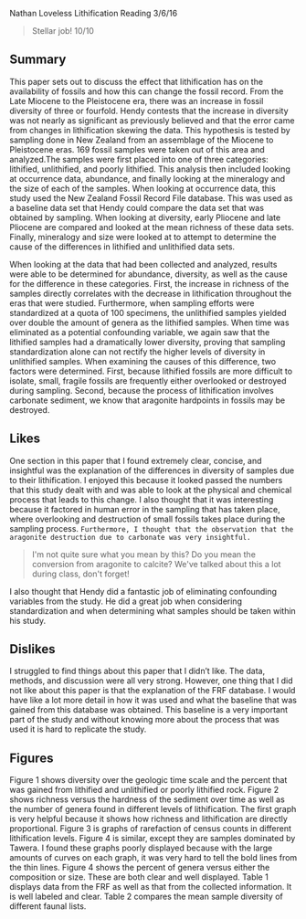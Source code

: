 Nathan Loveless
Lithification Reading
3/6/16

> Stellar job! 10/10

## Summary

This paper sets out to discuss the effect that lithification has on the availability of fossils and how this can change the fossil record. From the Late Miocene to the Pleistocene era, there was an increase in fossil diversity of three or fourfold. Hendy contests that the increase in diversity was not nearly as significant as previously believed and that the error came from changes in lithification skewing the data. This hypothesis is tested by sampling done in New Zealand from an assemblage of the Miocene to Pleistocene eras. 169 fossil samples were taken out of this area and analyzed.The samples were first placed into one of three categories: lithified, unlithified, and poorly lithified. This analysis then included looking at occurrence data, abundance, and finally looking at the mineralogy and the size of each of the samples. When looking at occurrence data, this study used the New Zealand Fossil Record File database. This was used as a baseline data set that Hendy could compare the data set that was obtained by sampling. When looking at diversity, early Pliocene and late Pliocene are compared and looked at the mean richness of these data sets. Finally, mineralogy and size were looked at to attempt to determine the cause of the differences in lithified and unlithified data sets. 

When looking at the data that had been collected and analyzed, results were able to be determined for abundance, diversity, as well as the cause for the difference in these categories. First, the increase in richness of the samples directly correlates with the decrease in lithification throughout the eras that were studied. Furthermore, when sampling efforts were standardized at a quota of 100 specimens, the unlithified samples yielded over double the amount of genera as the lithified samples. When time was eliminated as a potential confounding variable, we again saw that the lithified samples had a dramatically lower diversity, proving that sampling standardization alone can not rectify the higher levels of diversity in unlithified samples. When examining the causes of this difference, two factors were determined. First, because lithified fossils are more difficult to isolate, small, fragile fossils are frequently either overlooked or destroyed during sampling. Second, because the process of lithification involves carbonate sediment, we know that aragonite hardpoints in fossils may be destroyed. 

## Likes

One section in this paper that I found extremely clear, concise, and insightful was the explanation of the differences in diversity of samples due to their lithification. I enjoyed this because it looked passed the numbers that this study dealt with and was able to look at the physical and chemical process that leads to this change. I also thought that it was interesting because it factored in human error in the sampling that has taken place, where overlooking and destruction of small fossils takes place during the sampling process. 
````Furthermore, I thought that the observation that the aragonite destruction due to carbonate was very insightful.````
> I'm not quite sure what you mean by this? Do you mean the conversion from aragonite to calcite? We've talked about this a lot during class, don't forget!

I also thought that Hendy did a fantastic job of eliminating confounding variables from the study. He did a great job when considering standardization and when determining what samples should be taken within his study.

## Dislikes
I struggled to find things about this paper that I didn’t like. The data, methods, and discussion were all very strong. However, one thing that I did not like about this paper is that the explanation of the FRF database. I would have like a lot more detail in how it was used and what the baseline that was gained from this database was obtained. This baseline is a very important part of the study and without knowing more about the process that was used it is hard to replicate the study.

## Figures 
Figure 1 shows diversity over the geologic time scale and the percent that was gained from lithified and unlithified or poorly lithified rock. Figure 2 shows richness versus the hardness of the sediment over time as well as the number of genera found in different levels of lithification. The first graph is very helpful because it shows how richness and lithification are directly proportional. Figure 3 is graphs of rarefaction of census counts in different lithification levels. Figure 4 is similar, except they are samples dominated by Tawera. I found these graphs poorly displayed because with the large amounts of curves on each graph, it was very hard to tell the bold lines from the thin lines. Figure 4 shows the percent of genera versus either the composition or size. These are both clear and well displayed. Table 1 displays data from the FRF as well as that from the collected information. It is well labeled and clear. Table 2 compares the mean sample diversity of different faunal lists.
